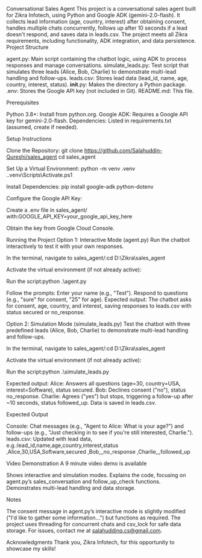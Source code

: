Conversational Sales Agent
This project is a conversational sales agent built for Zikra Infotech, using Python and Google ADK (gemini-2.0-flash). It collects lead information (age, country, interest) after obtaining consent, handles multiple chats concurrently, follows up after 10 seconds if a lead doesn't respond, and saves data in leads.csv. The project meets all Zikra requirements, including functionality, ADK integration, and data persistence.
Project Structure

agent.py: Main script containing the chatbot logic, using ADK to process responses and manage conversations.
simulate_leads.py: Test script that simulates three leads (Alice, Bob, Charlie) to demonstrate multi-lead handling and follow-ups.
leads.csv: Stores lead data (lead_id, name, age, country, interest, status).
__init__.py: Makes the directory a Python package.
.env: Stores the Google API key (not included in Git).
README.md: This file.

Prerequisites

Python 3.8+: Install from python.org.
Google ADK: Requires a Google API key for gemini-2.0-flash.
Dependencies: Listed in requirements.txt (assumed, create if needed).

Setup Instructions

Clone the Repository:
            git clone https://github.com/Salahuddin-Qureshi/sales_agent
            cd sales_agent


Set Up a Virtual Environment:
python -m venv .venv
.\.venv\Scripts\Activate.ps1


Install Dependencies:
pip install google-adk python-dotenv


Configure the Google API Key:

Create a .env file in sales_agent/ with:GOOGLE_API_KEY=your_google_api_key_here


Obtain the key from Google Cloud Console.



Running the Project
Option 1: Interactive Mode (agent.py)
Run the chatbot interactively to test it with your own responses.

In the terminal, navigate to sales_agent/:cd D:\Zikra\sales_agent


Activate the virtual environment (if not already active):


Run the script:python .\agent.py


Follow the prompts:
Enter your name (e.g., "Test").
Respond to questions (e.g., "sure" for consent, "25" for age).
Expected output: The chatbot asks for consent, age, country, and interest, saving responses to leads.csv with status secured or no_response.



Option 2: Simulation Mode (simulate_leads.py)
Test the chatbot with three predefined leads (Alice, Bob, Charlie) to demonstrate multi-lead handling and follow-ups.

In the terminal, navigate to sales_agent/:cd D:\Zikra\sales_agent


Activate the virtual environment (if not already active):


Run the script:python .\simulate_leads.py


Expected output:
Alice: Answers all questions (age=30, country=USA, interest=Software), status secured.
Bob: Declines consent ("no"), status no_response.
Charlie: Agrees ("yes") but stops, triggering a follow-up after ~10 seconds, status followed_up.
Data is saved in leads.csv.



Expected Output

Console: Chat messages (e.g., "Agent to Alice: What is your age?") and follow-ups (e.g., "Just checking in to see if you're still interested, Charlie.").
leads.csv: Updated with lead data, e.g.:lead_id,name,age,country,interest,status
<uuid>,Alice,30,USA,Software,secured
<uuid>,Bob,,,no_response
<uuid>,Charlie,,,followed_up



Video Demonstration
A 9 minute video demo is available 

Shows interactive and simulation modes.
Explains the code, focusing on agent.py’s sales_conversation and follow_up_check functions.
Demonstrates multi-lead handling and data storage.

Notes

The consent message in agent.py’s interactive mode is slightly modified ("I'd like to gather some information...") but functions as required.
The project uses threading for concurrent chats and csv_lock for safe data storage.
For issues, contact me at salahuddinq.cs@gmail.com.

Acknowledgments
Thank you, Zikra Infotech, for this opportunity to showcase my skills!
